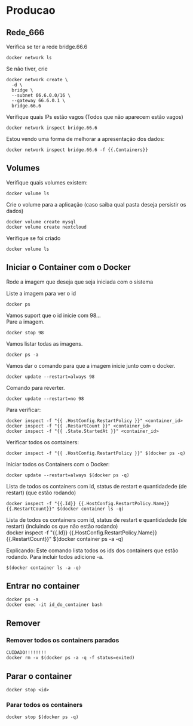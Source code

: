 # Producao

## Rede_666

Verifica se ter a rede bridge.66.6

```CMD
docker network ls
```

Se não tiver, crie

```CMD
docker network create \
  -d \
  bridge \
  --subnet 66.6.0.0/16 \
  --gateway 66.6.0.1 \
  bridge.66.6
```

Verifique quais IPs estão vagos (Todos que não aparecem estão vagos)

```CMD
docker network inspect bridge.66.6
```

Estou vendo uma forma de melhorar a apresentação dos dados:

```CMD
docker network inspect bridge.66.6 -f {{.Containers}}
```

## Volumes
Verifique quais volumes existem:<br>
```
docker volume ls
```
Crie o volume para a aplicação (caso saiba qual pasta deseja persistir os dados)<br>
```
docker volume create mysql
docker volume create nextcloud
```
Verifique se foi criado<br>
```
docker volume ls
```

## Iniciar o Container com o Docker
Rode a imagem que deseja que seja iniciada com o sistema<br>

Liste a imagem para ver o id<br>
```
docker ps
```
Vamos suport que o id inicie com 98...<br>
Pare a imagem.<br>
```
docker stop 98
```
Vamos listar todas as imagens.<br>
```
docker ps -a
```
Vamos dar o comando para que a imagem inicie junto com o docker.<br>
```
docker update --restart=always 98
```

Comando para reverter.<br>
```
docker update --restart=no 98
```

Para verificar:<br>
```
docker inspect -f "{{ .HostConfig.RestartPolicy }}" <container_id>
docker inspect -f "{{ .RestartCount }}" <container_id>
docker inspect -f "{{ .State.StartedAt }}" <container_id>
```

Verificar todos os containers:

```CMD
docker inspect -f "{{ .HostConfig.RestartPolicy }}" $(docker ps -q)
```

Iniciar todos os Containers com o Docker:

```CMD
docker update --restart=always $(docker ps -q)
```

Lista de todos os containers com id, status de restart e quantidadede (de restart) (que estão rodando)<br>
```
docker inspect -f "{{.Id}} {{.HostConfig.RestartPolicy.Name}} {{.RestartCount}}" $(docker container ls -q)
```

Lista de todos os containers com id, status de restart e quantidadede (de restart) (incluindo os que não estão rodando)<br>
docker inspect -f "{{.Id}} {{.HostConfig.RestartPolicy.Name}} {{.RestartCount}}" $(docker container ps -a -q)

Explicando:
Este comando lista todos os ids dos containers que estão rodando. Para incluir todos adicione -a.

```CMD
$(docker container ls -a -q)
```

## Entrar no container

```CMD
docker ps -a
docker exec -it id_do_container bash
```

## Remover

### Remover todos os containers parados

```CMD
CUIDADO!!!!!!!!
docker rm -v $(docker ps -a -q -f status=exited)
```

## Parar o container

```CMD
docker stop <id>
```

### Parar todos os containers

```CMD
docker stop $(docker ps -q)
```
